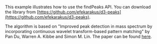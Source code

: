 
This example illustrates how to use the findPeaks API.
You can download the library from [https://github.com/efekarakus/d3-peaks](https://github.com/efekarakus/d3-peaks).

The algorithm is based on "Improved peak detection in mass spectrum by incorporating 
continuous wavelet transform-based pattern matching" by Pan Du, Warren A. Kibbe and Simon M. Lin.
The paper can be found [here](http://bioinformatics.oxfordjournals.org/content/22/17/2059.long).
